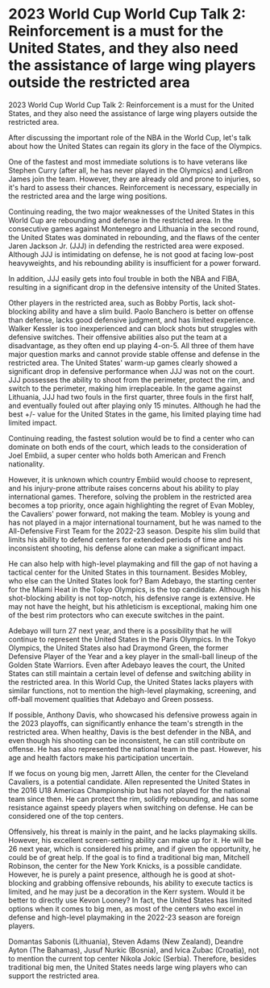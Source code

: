 #  2023 World Cup World Cup Talk 2: Reinforcement is a must for the United States, and they also need the assistance of large wing players outside the restricted area 
  2023 World Cup World Cup Talk 2: Reinforcement is a must for the United States, and they also need the assistance of large wing players outside the restricted area.

After discussing the important role of the NBA in the World Cup, let's talk about how the United States can regain its glory in the face of the Olympics.

One of the fastest and most immediate solutions is to have veterans like Stephen Curry (after all, he has never played in the Olympics) and LeBron James join the team. However, they are already old and prone to injuries, so it's hard to assess their chances. Reinforcement is necessary, especially in the restricted area and the large wing positions.

Continuing reading, the two major weaknesses of the United States in this World Cup are rebounding and defense in the restricted area. In the consecutive games against Montenegro and Lithuania in the second round, the United States was dominated in rebounding, and the flaws of the center Jaren Jackson Jr. (JJJ) in defending the restricted area were exposed. Although JJJ is intimidating on defense, he is not good at facing low-post heavyweights, and his rebounding ability is insufficient for a power forward.

In addition, JJJ easily gets into foul trouble in both the NBA and FIBA, resulting in a significant drop in the defensive intensity of the United States.

Other players in the restricted area, such as Bobby Portis, lack shot-blocking ability and have a slim build. Paolo Banchero is better on offense than defense, lacks good defensive judgment, and has limited experience. Walker Kessler is too inexperienced and can block shots but struggles with defensive switches. Their offensive abilities also put the team at a disadvantage, as they often end up playing 4-on-5. All three of them have major question marks and cannot provide stable offense and defense in the restricted area. The United States' warm-up games clearly showed a significant drop in defensive performance when JJJ was not on the court. JJJ possesses the ability to shoot from the perimeter, protect the rim, and switch to the perimeter, making him irreplaceable. In the game against Lithuania, JJJ had two fouls in the first quarter, three fouls in the first half, and eventually fouled out after playing only 15 minutes. Although he had the best +/- value for the United States in the game, his limited playing time had limited impact.

Continuing reading, the fastest solution would be to find a center who can dominate on both ends of the court, which leads to the consideration of Joel Embiid, a super center who holds both American and French nationality.

However, it is unknown which country Embiid would choose to represent, and his injury-prone attribute raises concerns about his ability to play international games. Therefore, solving the problem in the restricted area becomes a top priority, once again highlighting the regret of Evan Mobley, the Cavaliers' power forward, not making the team. Mobley is young and has not played in a major international tournament, but he was named to the All-Defensive First Team for the 2022-23 season. Despite his slim build that limits his ability to defend centers for extended periods of time and his inconsistent shooting, his defense alone can make a significant impact.

He can also help with high-level playmaking and fill the gap of not having a tactical center for the United States in this tournament. Besides Mobley, who else can the United States look for? Bam Adebayo, the starting center for the Miami Heat in the Tokyo Olympics, is the top candidate. Although his shot-blocking ability is not top-notch, his defensive range is extensive. He may not have the height, but his athleticism is exceptional, making him one of the best rim protectors who can execute switches in the paint.

Adebayo will turn 27 next year, and there is a possibility that he will continue to represent the United States in the Paris Olympics. In the Tokyo Olympics, the United States also had Draymond Green, the former Defensive Player of the Year and a key player in the small-ball lineup of the Golden State Warriors. Even after Adebayo leaves the court, the United States can still maintain a certain level of defense and switching ability in the restricted area. In this World Cup, the United States lacks players with similar functions, not to mention the high-level playmaking, screening, and off-ball movement qualities that Adebayo and Green possess. 

If possible, Anthony Davis, who showcased his defensive prowess again in the 2023 playoffs, can significantly enhance the team's strength in the restricted area. When healthy, Davis is the best defender in the NBA, and even though his shooting can be inconsistent, he can still contribute on offense. He has also represented the national team in the past. However, his age and health factors make his participation uncertain.

If we focus on young big men, Jarrett Allen, the center for the Cleveland Cavaliers, is a potential candidate. Allen represented the United States in the 2016 U18 Americas Championship but has not played for the national team since then. He can protect the rim, solidify rebounding, and has some resistance against speedy players when switching on defense. He can be considered one of the top centers.

Offensively, his threat is mainly in the paint, and he lacks playmaking skills. However, his excellent screen-setting ability can make up for it. He will be 26 next year, which is considered his prime, and if given the opportunity, he could be of great help. If the goal is to find a traditional big man, Mitchell Robinson, the center for the New York Knicks, is a possible candidate. However, he is purely a paint presence, although he is good at shot-blocking and grabbing offensive rebounds, his ability to execute tactics is limited, and he may just be a decoration in the Kerr system. Would it be better to directly use Kevon Looney? In fact, the United States has limited options when it comes to big men, as most of the centers who excel in defense and high-level playmaking in the 2022-23 season are foreign players.

Domantas Sabonis (Lithuania), Steven Adams (New Zealand), Deandre Ayton (The Bahamas), Jusuf Nurkic (Bosnia), and Ivica Zubac (Croatia), not to mention the current top center Nikola Jokic (Serbia). Therefore, besides traditional big men, the United States needs large wing players who can support the restricted area.